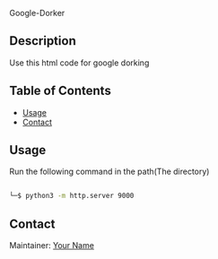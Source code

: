 Google-Dorker
## Description

Use this html code for google dorking 

## Table of Contents
- [Usage](#usage)
- [Contact](#contact)


## Usage
Run the following command in the path(The directory)
```sh

└─$ python3 -m http.server 9000 

```

## Contact
Maintainer: [Your Name](https://github.com/amins-m)  

